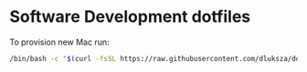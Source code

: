 # Software Development dotfiles

To provision new Mac run:
``` sh
/bin/bash -c "$(curl -fsSL https://raw.githubusercontent.com/dluksza/dotfiles/HEAD/provision.sh)"
```
 
